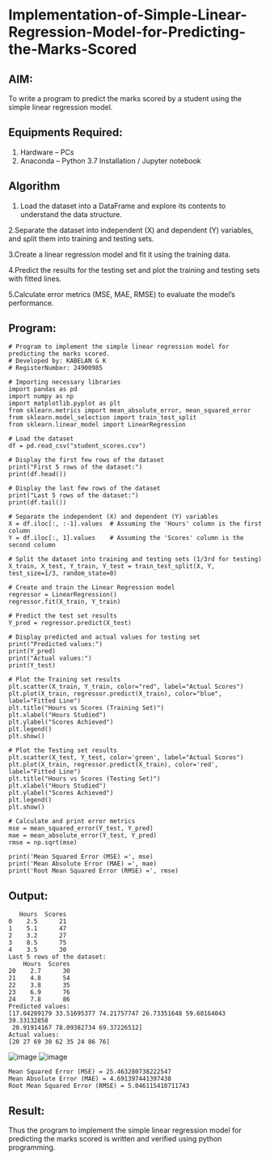 # Implementation-of-Simple-Linear-Regression-Model-for-Predicting-the-Marks-Scored

## AIM:
To write a program to predict the marks scored by a student using the simple linear regression model.

## Equipments Required:
1. Hardware – PCs
2. Anaconda – Python 3.7 Installation / Jupyter notebook

## Algorithm

1. Load the dataset into a DataFrame and explore its contents to understand the data structure.
   
2.Separate the dataset into independent (X) and dependent (Y) variables, and split them into training and testing sets.

3.Create a linear regression model and fit it using the training data.

4.Predict the results for the testing set and plot the training and testing sets with fitted lines.

5.Calculate error metrics (MSE, MAE, RMSE) to evaluate the model’s performance.

## Program:
```
# Program to implement the simple linear regression model for predicting the marks scored.
# Developed by: KABELAN G K
# RegisterNumber: 24900985
```
```
# Importing necessary libraries
import pandas as pd
import numpy as np
import matplotlib.pyplot as plt
from sklearn.metrics import mean_absolute_error, mean_squared_error
from sklearn.model_selection import train_test_split
from sklearn.linear_model import LinearRegression

# Load the dataset
df = pd.read_csv("student_scores.csv")

# Display the first few rows of the dataset
print("First 5 rows of the dataset:")
print(df.head())

# Display the last few rows of the dataset
print("Last 5 rows of the dataset:")
print(df.tail())

# Separate the independent (X) and dependent (Y) variables
X = df.iloc[:, :-1].values  # Assuming the 'Hours' column is the first column
Y = df.iloc[:, 1].values    # Assuming the 'Scores' column is the second column

# Split the dataset into training and testing sets (1/3rd for testing)
X_train, X_test, Y_train, Y_test = train_test_split(X, Y, test_size=1/3, random_state=0)

# Create and train the Linear Regression model
regressor = LinearRegression()
regressor.fit(X_train, Y_train)

# Predict the test set results
Y_pred = regressor.predict(X_test)

# Display predicted and actual values for testing set
print("Predicted values:")
print(Y_pred)
print("Actual values:")
print(Y_test)

# Plot the Training set results
plt.scatter(X_train, Y_train, color="red", label="Actual Scores")
plt.plot(X_train, regressor.predict(X_train), color="blue", label="Fitted Line")
plt.title("Hours vs Scores (Training Set)")
plt.xlabel("Hours Studied")
plt.ylabel("Scores Achieved")
plt.legend()
plt.show()

# Plot the Testing set results
plt.scatter(X_test, Y_test, color='green', label="Actual Scores")
plt.plot(X_train, regressor.predict(X_train), color='red', label="Fitted Line")
plt.title("Hours vs Scores (Testing Set)")
plt.xlabel("Hours Studied")
plt.ylabel("Scores Achieved")
plt.legend()
plt.show()

# Calculate and print error metrics
mse = mean_squared_error(Y_test, Y_pred)
mae = mean_absolute_error(Y_test, Y_pred)
rmse = np.sqrt(mse)

print('Mean Squared Error (MSE) =', mse)
print('Mean Absolute Error (MAE) =', mae)
print('Root Mean Squared Error (RMSE) =', rmse)
```

## Output:
```First 5 rows of the dataset:
   Hours  Scores
0    2.5      21
1    5.1      47
2    3.2      27
3    8.5      75
4    3.5      30
Last 5 rows of the dataset:
    Hours  Scores
20    2.7      30
21    4.8      54
22    3.8      35
23    6.9      76
24    7.8      86
Predicted values:
[17.04289179 33.51695377 74.21757747 26.73351648 59.68164043 39.33132858
 20.91914167 78.09382734 69.37226512]
Actual values:
[20 27 69 30 62 35 24 86 76]
```
![image](https://github.com/user-attachments/assets/58f59e5a-52c8-44ee-b87b-925432d63ff1)
![image](https://github.com/user-attachments/assets/e24dea01-3384-4f33-b23c-a4dd794b4ab9)
```
Mean Squared Error (MSE) = 25.463280738222547
Mean Absolute Error (MAE) = 4.691397441397438
Root Mean Squared Error (RMSE) = 5.046115410711743
```



## Result:
Thus the program to implement the simple linear regression model for predicting the marks scored is written and verified using python programming.
